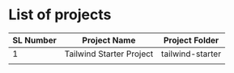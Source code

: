 # List of projects

| SL Number | Project Name             | Project Folder   |
| --------- | ------------------------ | ---------------- |
| 1         | Tailwind Starter Project | tailwind-starter |
|           |                          |                  |
